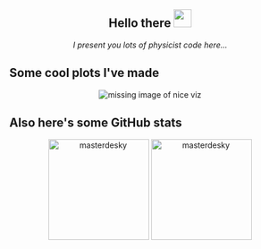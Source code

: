 <h2 align="center">
  Hello there <img src="https://cdn.betterttv.net/emote/5c0e1a3c6c146e7be4ff5c0c/2x" width="32">
</h2>
<p align="center">
  <i>I present you lots of physicist code here...</i>
</p>

<h2>Some cool plots I've made</h2>
<div align="center">
  <img src="img/viz.png" alt="missing image of nice viz"></img>
</div>

<h2>Also here's some GitHub stats</h2>
<p align="center">
  <img src="https://github-readme-stats.vercel.app/api?username=masterdesky&hide_border=true&count_private=true&show_icons=true&theme=dracula" height="180em" align="center" style="pointer-events: none; cursor: default;" alt="masterdesky"/>
  <img src="https://github-readme-stats.vercel.app/api/top-langs?username=masterdesky&show_icons=true&locale=en&layout=compact&hide_border=true&theme=dracula" height="180em" align="center" style="pointer-events: none; cursor: default;" alt="masterdesky"/>
</p>
